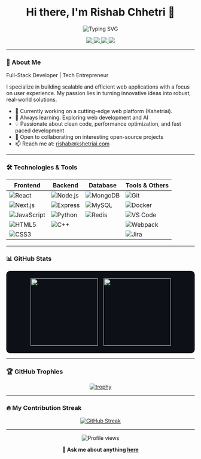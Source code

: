 <h1 align="center">Hi there, I'm Rishab Chhetri 👋</h1>
<div align="center">
  <img src="https://readme-typing-svg.herokuapp.com?font=Fira+Code&size=22&duration=3000&pause=1000&color=00F7EE&center=true&vCenter=true&width=500&lines=Full+Stack+Developer;React+%7C+Next.js+Expert;Node.js+%26+Express+Experienced;MongoDB+%7C+SQL+Pro;Python+%26+C%2B%2B+Programmer;Clean+Code+Advocate;Performance+Optimizer" alt="Typing SVG" />
</div>


<p align="center">
  <a href="https://www.linkedin.com/in/risab-kshetri">
    <img src="https://img.shields.io/badge/-LinkedIn-0077B5?style=flat-square&logo=Linkedin&logoColor=white"/>
  </a>
  <a href="https://x.com/risab_kshetri">
    <img src="https://img.shields.io/badge/-Twitter-1DA1F2?style=flat-square&logo=Twitter&logoColor=white"/>
  </a>
  <a href="mailto:rishab@kshetriai.com">
    <img src="https://img.shields.io/badge/-Email-D14836?style=flat-square&logo=Gmail&logoColor=white"/>
  </a>
  <a href="https://github.com/risabkshetri">
    <img src="https://img.shields.io/github/followers/risabkshetri?label=follow&style=social"/>
  </a>
</p>

---

### 🚀 About Me

Full-Stack Developer | Tech Entrepreneur

I specialize in building scalable and efficient web applications with a focus on user experience. My passion lies in turning innovative ideas into robust, real-world solutions.

- 🔭 Currently working on a cutting-edge web platform (Kshetriai).
- 🌱 Always learning: Exploring web development and AI
- 💡 Passionate about clean code, performance optimization, and fast paced development
- 🤝 Open to collaborating on interesting open-source projects
- 📫 Reach me at: rishab@kshetriai.com
---

### 🛠️ Technologies & Tools

<div align="center">
  
| Frontend | Backend | Database | Tools & Others |
|----------|---------|----------|----------------|
| ![React](https://img.shields.io/badge/-React-61DAFB?style=flat-square&logo=react&logoColor=black) | ![Node.js](https://img.shields.io/badge/-Node.js-339933?style=flat-square&logo=node.js&logoColor=white) | ![MongoDB](https://img.shields.io/badge/-MongoDB-47A248?style=flat-square&logo=mongodb&logoColor=white) | ![Git](https://img.shields.io/badge/-Git-F05032?style=flat-square&logo=git&logoColor=white) |
| ![Next.js](https://img.shields.io/badge/-Next.js-000000?style=flat-square&logo=next.js&logoColor=white) | ![Express](https://img.shields.io/badge/-Express-000000?style=flat-square&logo=express&logoColor=white) | ![MySQL](https://img.shields.io/badge/-MySQL-4479A1?style=flat-square&logo=mysql&logoColor=white) | ![Docker](https://img.shields.io/badge/-Docker-2496ED?style=flat-square&logo=docker&logoColor=white) |
| ![JavaScript](https://img.shields.io/badge/-JavaScript-F7DF1E?style=flat-square&logo=javascript&logoColor=black) | ![Python](https://img.shields.io/badge/-Python-3776AB?style=flat-square&logo=python&logoColor=white) | ![Redis](https://img.shields.io/badge/-Redis-DC382D?style=flat-square&logo=redis&logoColor=white) | ![VS Code](https://img.shields.io/badge/-VS%20Code-007ACC?style=flat-square&logo=visual-studio-code&logoColor=white) |
| ![HTML5](https://img.shields.io/badge/-HTML5-E34F26?style=flat-square&logo=html5&logoColor=white) | ![C++](https://img.shields.io/badge/-C++-00599C?style=flat-square&logo=c%2B%2B&logoColor=white) | | ![Webpack](https://img.shields.io/badge/-Webpack-8DD6F9?style=flat-square&logo=webpack&logoColor=black) |
| ![CSS3](https://img.shields.io/badge/-CSS3-1572B6?style=flat-square&logo=css3&logoColor=white) | | | ![Jira](https://img.shields.io/badge/-Jira-0052CC?style=flat-square&logo=jira&logoColor=white) |

</div>

---

### 📊 GitHub Stats

<div align="center" style="display: flex; flex-wrap: wrap; justify-content: center; gap: 15px; background: #0d1117; padding: 20px; border-radius: 10px;">
  <img height="180em" src="https://github-readme-stats.vercel.app/api?username=risabkshetri&show_icons=true&theme=radical&count_private=true&hide_border=true&bg_color=0d1117&text_color=ffffff&title_color=58a6ff&icon_color=58a6ff"/>
  <img height="180em" src="https://github-readme-stats.vercel.app/api/top-langs/?username=risabkshetri&layout=compact&theme=radical&hide_border=true&langs_count=10&bg_color=0d1117&text_color=ffffff&title_color=58a6ff"/>
</div>

---

### 🏆 GitHub Trophies

<div align="center">
  
[![trophy](https://github-profile-trophy.vercel.app/?username=risabkshetri&theme=onedark&column=7)](https://github.com/ryo-ma/github-profile-trophy)

</div>

---

### 🔥 My Contribution Streak

<div align="center">
  
[![GitHub Streak](https://github-readme-streak-stats.herokuapp.com/?user=risabkshetri&theme=dark)](https://git.io/streak-stats)

</div>

---

<div align="center">
  <img src="https://komarev.com/ghpvc/?username=risabkshetri&color=blueviolet&style=flat-square&label=Profile+Views" alt="Profile views"/>
</div>

<div align="center">
  
  **💬 Ask me about anything [here](https://github.com/risabkshetri/risabkshetri/issues)**
  
</div>
